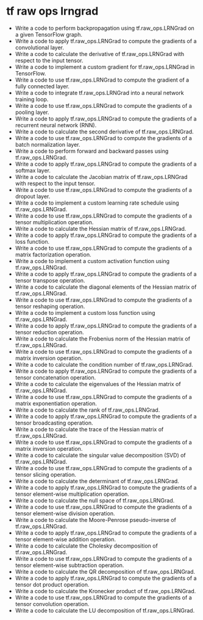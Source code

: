 # tf raw ops lrngrad

- Write a code to perform backpropagation using tf.raw_ops.LRNGrad on a given TensorFlow graph.
- Write a code to apply tf.raw_ops.LRNGrad to compute the gradients of a convolutional layer.
- Write a code to calculate the derivative of tf.raw_ops.LRNGrad with respect to the input tensor.
- Write a code to implement a custom gradient for tf.raw_ops.LRNGrad in TensorFlow.
- Write a code to use tf.raw_ops.LRNGrad to compute the gradient of a fully connected layer.
- Write a code to integrate tf.raw_ops.LRNGrad into a neural network training loop.
- Write a code to use tf.raw_ops.LRNGrad to compute the gradients of a pooling layer.
- Write a code to apply tf.raw_ops.LRNGrad to compute the gradients of a recurrent neural network (RNN).
- Write a code to calculate the second derivative of tf.raw_ops.LRNGrad.
- Write a code to use tf.raw_ops.LRNGrad to compute the gradients of a batch normalization layer.
- Write a code to perform forward and backward passes using tf.raw_ops.LRNGrad.
- Write a code to apply tf.raw_ops.LRNGrad to compute the gradients of a softmax layer.
- Write a code to calculate the Jacobian matrix of tf.raw_ops.LRNGrad with respect to the input tensor.
- Write a code to use tf.raw_ops.LRNGrad to compute the gradients of a dropout layer.
- Write a code to implement a custom learning rate schedule using tf.raw_ops.LRNGrad.
- Write a code to use tf.raw_ops.LRNGrad to compute the gradients of a tensor multiplication operation.
- Write a code to calculate the Hessian matrix of tf.raw_ops.LRNGrad.
- Write a code to apply tf.raw_ops.LRNGrad to compute the gradients of a loss function.
- Write a code to use tf.raw_ops.LRNGrad to compute the gradients of a matrix factorization operation.
- Write a code to implement a custom activation function using tf.raw_ops.LRNGrad.
- Write a code to apply tf.raw_ops.LRNGrad to compute the gradients of a tensor transpose operation.
- Write a code to calculate the diagonal elements of the Hessian matrix of tf.raw_ops.LRNGrad.
- Write a code to use tf.raw_ops.LRNGrad to compute the gradients of a tensor reshaping operation.
- Write a code to implement a custom loss function using tf.raw_ops.LRNGrad.
- Write a code to apply tf.raw_ops.LRNGrad to compute the gradients of a tensor reduction operation.
- Write a code to calculate the Frobenius norm of the Hessian matrix of tf.raw_ops.LRNGrad.
- Write a code to use tf.raw_ops.LRNGrad to compute the gradients of a matrix inversion operation.
- Write a code to calculate the condition number of tf.raw_ops.LRNGrad.
- Write a code to apply tf.raw_ops.LRNGrad to compute the gradients of a tensor concatenation operation.
- Write a code to calculate the eigenvalues of the Hessian matrix of tf.raw_ops.LRNGrad.
- Write a code to use tf.raw_ops.LRNGrad to compute the gradients of a matrix exponentiation operation.
- Write a code to calculate the rank of tf.raw_ops.LRNGrad.
- Write a code to apply tf.raw_ops.LRNGrad to compute the gradients of a tensor broadcasting operation.
- Write a code to calculate the trace of the Hessian matrix of tf.raw_ops.LRNGrad.
- Write a code to use tf.raw_ops.LRNGrad to compute the gradients of a matrix inversion operation.
- Write a code to calculate the singular value decomposition (SVD) of tf.raw_ops.LRNGrad.
- Write a code to use tf.raw_ops.LRNGrad to compute the gradients of a tensor slicing operation.
- Write a code to calculate the determinant of tf.raw_ops.LRNGrad.
- Write a code to apply tf.raw_ops.LRNGrad to compute the gradients of a tensor element-wise multiplication operation.
- Write a code to calculate the null space of tf.raw_ops.LRNGrad.
- Write a code to use tf.raw_ops.LRNGrad to compute the gradients of a tensor element-wise division operation.
- Write a code to calculate the Moore-Penrose pseudo-inverse of tf.raw_ops.LRNGrad.
- Write a code to apply tf.raw_ops.LRNGrad to compute the gradients of a tensor element-wise addition operation.
- Write a code to calculate the Cholesky decomposition of tf.raw_ops.LRNGrad.
- Write a code to use tf.raw_ops.LRNGrad to compute the gradients of a tensor element-wise subtraction operation.
- Write a code to calculate the QR decomposition of tf.raw_ops.LRNGrad.
- Write a code to apply tf.raw_ops.LRNGrad to compute the gradients of a tensor dot product operation.
- Write a code to calculate the Kronecker product of tf.raw_ops.LRNGrad.
- Write a code to use tf.raw_ops.LRNGrad to compute the gradients of a tensor convolution operation.
- Write a code to calculate the LU decomposition of tf.raw_ops.LRNGrad.